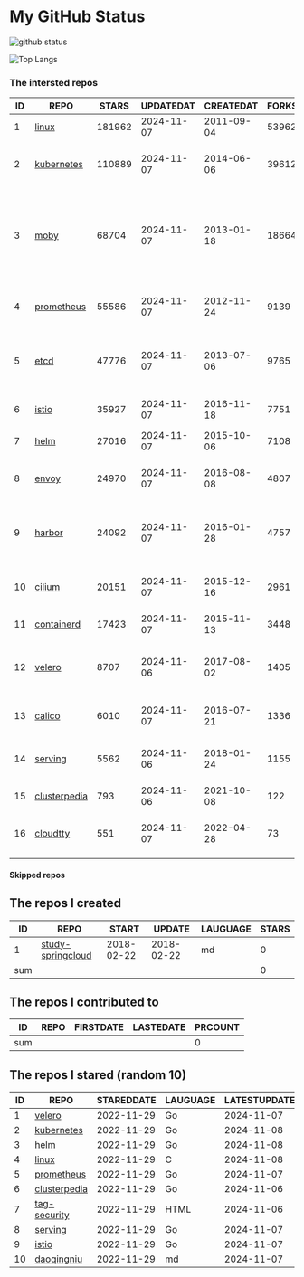 # My GitHub Status

<img src="https://github-readme-stats-1.yihong0618.vercel.app/api?username=daoqingniu&show_icons=true&&&hide_title=true&count_private=true" alt="github status" />

![Top Langs](https://github-readme-stats-1.yihong0618.vercel.app/api/top-langs/?username=daoqingniu&layout=compact)

<!--START_SECTION:github_repos-->
### The intersted repos
| ID |                              REPO                               | STARS  | UPDATEDAT  | CREATEDAT  | FORKSCOUNT |                                                DESCRIPTIONS                                                |
|----|-----------------------------------------------------------------|--------|------------|------------|------------|------------------------------------------------------------------------------------------------------------|
|  1 | [linux](https://github.com/torvalds/linux)                      | 181962 | 2024-11-07 | 2011-09-04 |      53962 | Linux kernel source tree                                                                                   |
|  2 | [kubernetes](https://github.com/kubernetes/kubernetes)          | 110889 | 2024-11-07 | 2014-06-06 |      39612 | Production-Grade Container Scheduling and Management                                                       |
|  3 | [moby](https://github.com/moby/moby)                            |  68704 | 2024-11-07 | 2013-01-18 |      18664 | The Moby Project - a collaborative project for the container ecosystem to assemble container-based systems |
|  4 | [prometheus](https://github.com/prometheus/prometheus)          |  55586 | 2024-11-07 | 2012-11-24 |       9139 | The Prometheus monitoring system and time series database.                                                 |
|  5 | [etcd](https://github.com/etcd-io/etcd)                         |  47776 | 2024-11-07 | 2013-07-06 |       9765 | Distributed reliable key-value store for the most critical data of a distributed system                    |
|  6 | [istio](https://github.com/istio/istio)                         |  35927 | 2024-11-07 | 2016-11-18 |       7751 | Connect, secure, control, and observe services.                                                            |
|  7 | [helm](https://github.com/helm/helm)                            |  27016 | 2024-11-07 | 2015-10-06 |       7108 | The Kubernetes Package Manager                                                                             |
|  8 | [envoy](https://github.com/envoyproxy/envoy)                    |  24970 | 2024-11-07 | 2016-08-08 |       4807 | Cloud-native high-performance edge/middle/service proxy                                                    |
|  9 | [harbor](https://github.com/goharbor/harbor)                    |  24092 | 2024-11-07 | 2016-01-28 |       4757 | An open source trusted cloud native registry project that stores, signs, and scans content.                |
| 10 | [cilium](https://github.com/cilium/cilium)                      |  20151 | 2024-11-07 | 2015-12-16 |       2961 | eBPF-based Networking, Security, and Observability                                                         |
| 11 | [containerd](https://github.com/containerd/containerd)          |  17423 | 2024-11-07 | 2015-11-13 |       3448 | An open and reliable container runtime                                                                     |
| 12 | [velero](https://github.com/vmware-tanzu/velero)                |   8707 | 2024-11-06 | 2017-08-02 |       1405 | Backup and migrate Kubernetes applications and their persistent volumes                                    |
| 13 | [calico](https://github.com/projectcalico/calico)               |   6010 | 2024-11-07 | 2016-07-21 |       1336 | Cloud native networking and network security                                                               |
| 14 | [serving](https://github.com/knative/serving)                   |   5562 | 2024-11-06 | 2018-01-24 |       1155 | Kubernetes-based, scale-to-zero, request-driven compute                                                    |
| 15 | [clusterpedia](https://github.com/clusterpedia-io/clusterpedia) |    793 | 2024-11-06 | 2021-10-08 |        122 | The Encyclopedia of Kubernetes clusters                                                                    |
| 16 | [cloudtty](https://github.com/cloudtty/cloudtty)                |    551 | 2024-11-07 | 2022-04-28 |         73 | A Friendly Kubernetes CloudShell (Web Terminal) !                                                          |



#### Skipped repos
<!--END_SECTION:github_repos-->

<!--START_SECTION:my_github-->
## The repos I created
| ID  |                                 REPO                                 |   START    |   UPDATE   | LAUGUAGE | STARS |
|-----|----------------------------------------------------------------------|------------|------------|----------|-------|
|   1 | [study-springcloud](https://github.com/daoqingniu/study-springcloud) | 2018-02-22 | 2018-02-22 | md       |     0 |
| sum |                                                                      |            |            |          |     0 |

## The repos I contributed to
| ID  | REPO | FIRSTDATE | LASTEDATE | PRCOUNT |
|-----|------|-----------|-----------|---------|
| sum |      |           |           |       0 |

## The repos I stared (random 10)
| ID |                              REPO                               | STAREDDATE | LAUGUAGE | LATESTUPDATE |
|----|-----------------------------------------------------------------|------------|----------|--------------|
|  1 | [velero](https://github.com/vmware-tanzu/velero)                | 2022-11-29 | Go       | 2024-11-07   |
|  2 | [kubernetes](https://github.com/kubernetes/kubernetes)          | 2022-11-29 | Go       | 2024-11-08   |
|  3 | [helm](https://github.com/helm/helm)                            | 2022-11-29 | Go       | 2024-11-08   |
|  4 | [linux](https://github.com/torvalds/linux)                      | 2022-11-29 | C        | 2024-11-08   |
|  5 | [prometheus](https://github.com/prometheus/prometheus)          | 2022-11-29 | Go       | 2024-11-07   |
|  6 | [clusterpedia](https://github.com/clusterpedia-io/clusterpedia) | 2022-11-29 | Go       | 2024-11-06   |
|  7 | [tag-security](https://github.com/cncf/tag-security)            | 2022-11-29 | HTML     | 2024-11-06   |
|  8 | [serving](https://github.com/knative/serving)                   | 2022-11-29 | Go       | 2024-11-07   |
|  9 | [istio](https://github.com/istio/istio)                         | 2022-11-29 | Go       | 2024-11-07   |
| 10 | [daoqingniu](https://github.com/daoqingniu/daoqingniu)          | 2022-11-29 | md       | 2024-11-07   |

<!--END_SECTION:my_github-->
